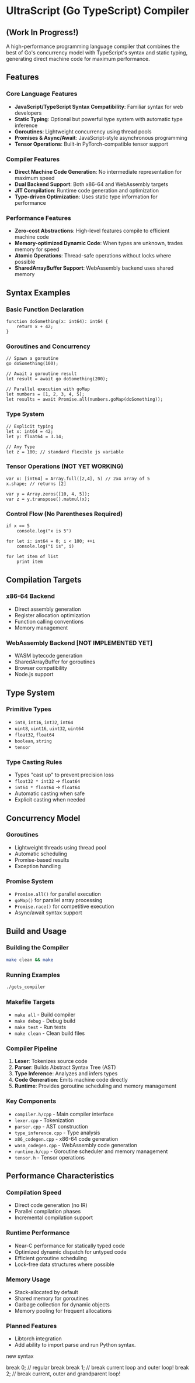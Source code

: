 # UltraScript (Go TypeScript) Compiler

## (Work In Progress!)

A high-performance programming language compiler that combines the best of Go's concurrency model with TypeScript's syntax and static typing, generating direct machine code for maximum performance.

## Features

### Core Language Features
- **JavaScript/TypeScript Syntax Compatibility**: Familiar syntax for web developers
- **Static Typing**: Optional but powerful type system with automatic type inference
- **Goroutines**: Lightweight concurrency using thread pools
- **Promises & Async/Await**: JavaScript-style asynchronous programming
- **Tensor Operations**: Built-in PyTorch-compatible tensor support

### Compiler Features
- **Direct Machine Code Generation**: No intermediate representation for maximum speed
- **Dual Backend Support**: Both x86-64 and WebAssembly targets
- **JIT Compilation**: Runtime code generation and optimization
- **Type-driven Optimization**: Uses static type information for performance

### Performance Features
- **Zero-cost Abstractions**: High-level features compile to efficient machine code
- **Memory-optimized Dynamic Code**: When types are unknown, trades memory for speed
- **Atomic Operations**: Thread-safe operations without locks where possible
- **SharedArrayBuffer Support**: WebAssembly backend uses shared memory

## Syntax Examples

### Basic Function Declaration
```ultraScript
function doSomething(x: int64): int64 {
    return x + 42;
}
```

### Goroutines and Concurrency
```ultraScript
// Spawn a goroutine
go doSomething(100);

// Await a goroutine result
let result = await go doSomething(200);

// Parallel execution with goMap
let numbers = [1, 2, 3, 4, 5];
let results = await Promise.all(numbers.goMap(doSomething));
```

### Type System
```ultraScript
// Explicit typing
let x: int64 = 42;
let y: float64 = 3.14;

// Any Type
let z = 100; // standard flexible js variable
```

### Tensor Operations (NOT YET WORKING)
```ultraScript
var x: [int64] = Array.full([2,4], 5) // 2x4 array of 5
x.shape; // returns [2]

var y = Array.zeros([10, 4, 5]);
var z = y.transpose().matmul(x);
```

### Control Flow (No Parentheses Required)
```ultraScript
if x == 5
    console.log("x is 5")

for let i: int64 = 0; i < 100; ++i
    console.log("i is", i)

for let item of list
    print item
```

## Compilation Targets

### x86-64 Backend
- Direct assembly generation
- Register allocation optimization
- Function calling conventions
- Memory management

### WebAssembly Backend [NOT IMPLEMENTED YET]
- WASM bytecode generation
- SharedArrayBuffer for goroutines
- Browser compatibility
- Node.js support

## Type System

### Primitive Types
- `int8`, `int16`, `int32`, `int64`
- `uint8`, `uint16`, `uint32`, `uint64`  
- `float32`, `float64`
- `boolean`, `string`
- `tensor`

### Type Casting Rules
- Types "cast up" to prevent precision loss
- `float32 * int32` → `float64`
- `int64 * float64` → `float64`
- Automatic casting when safe
- Explicit casting when needed

## Concurrency Model

### Goroutines
- Lightweight threads using thread pool
- Automatic scheduling
- Promise-based results
- Exception handling

### Promise System
- `Promise.all()` for parallel execution
- `goMap()` for parallel array processing
- `Promise.race()` for competitive execution
- Async/await syntax support

## Build and Usage

### Building the Compiler
```bash
make clean && make
```

### Running Examples
```bash
./gots_compiler
```

### Makefile Targets
- `make all` - Build compiler
- `make debug` - Debug build
- `make test` - Run tests
- `make clean` - Clean build files

### Compiler Pipeline
1. **Lexer**: Tokenizes source code
2. **Parser**: Builds Abstract Syntax Tree (AST)
3. **Type Inference**: Analyzes and infers types
4. **Code Generation**: Emits machine code directly
5. **Runtime**: Provides goroutine scheduling and memory management

### Key Components
- `compiler.h/cpp` - Main compiler interface
- `lexer.cpp` - Tokenization
- `parser.cpp` - AST construction
- `type_inference.cpp` - Type analysis
- `x86_codegen.cpp` - x86-64 code generation
- `wasm_codegen.cpp` - WebAssembly code generation
- `runtime.h/cpp` - Goroutine scheduler and memory management
- `tensor.h` - Tensor operations

## Performance Characteristics

### Compilation Speed
- Direct code generation (no IR)
- Parallel compilation phases
- Incremental compilation support

### Runtime Performance
- Near-C performance for statically typed code
- Optimized dynamic dispatch for untyped code
- Efficient goroutine scheduling
- Lock-free data structures where possible

### Memory Usage
- Stack-allocated by default
- Shared memory for goroutines
- Garbage collection for dynamic objects
- Memory pooling for frequent allocations

### Planned Features
- Libtorch integration
- Add ability to import parse and run Python syntax.


new syntax

break 0; // regular break
break 1; // break current loop and outer loop!
break 2; // break current, outer and grandparent loop!